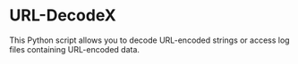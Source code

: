 # URL-DecodeX
This Python script allows you to decode URL-encoded strings or access log files containing URL-encoded data.
